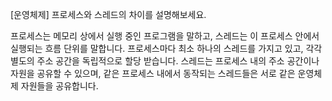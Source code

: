 <!--
파일 이름은 날짜-카테고리 (예시: 2021-03-21-network.md)
-->

[운영체제] 프로세스와 스레드의 차이를 설명해보세요.

프로세스는 메모리 상에서 실행 중인 프로그램을 말하고, 스레드는 이 프로세스 안에서 실행되는 흐름 단위를 말합니다. 프로세스마다 최소 하나의 스레드를 가지고 있고, 각각 별도의 주소 공간을 독립적으로 할당 받습니다. 스레드는 프로세스 내의 주소 공간이나 자원을 공유할 수 있으며, 같은 프로세스 내에서 동작되는 스레드들은 서로 같은 운영체제 자원들을 공유합니다.

<!-- 프로세스는 함수의 매개변수, 복귀 주소와 로컬 변수와 같은 임시 자료를 갖는 프로세스 스택과 전역 변수들을 수록하는 데이터 섹션, 프로세스 실행 중 동적으로 할당되는 메모리인 힙을 포함합니다.

스레드는 한 프로세스 내에서 동작되는 여러 실행 흐름으로, 프로세스 내의 주소 공간이나 자원을 공유할 수 있습니다. 스레드 ID, 프로그램 카운터, 레지스터 집합, 그리고 스택으로 구성되며, 같은 프로세스에 속한 다른 스레드와 코드, 데이터 섹션, 그리고 열린 파일이나 신호와 같은 운영체제 자원들을 공유합니다. -->



